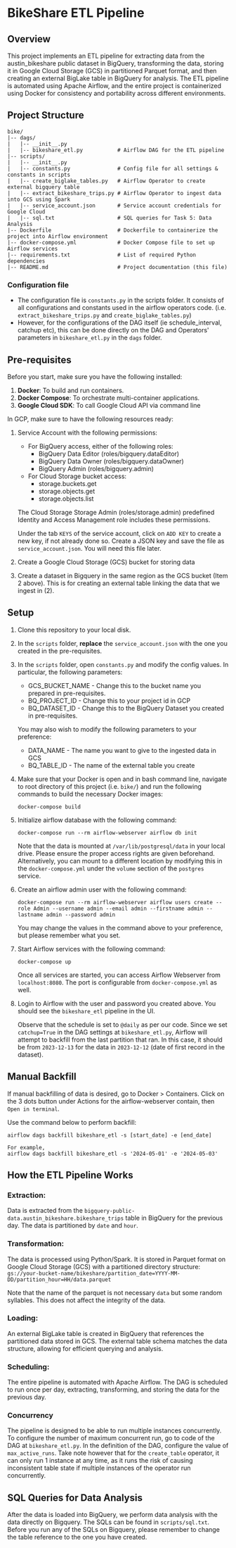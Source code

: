 # BikeShare ETL Pipeline
## Overview
This project implements an ETL pipeline for extracting data from the austin_bikeshare public dataset in BigQuery, transforming the data, storing it in Google Cloud Storage (GCS) in partitioned Parquet format, and then creating an external BigLake table in BigQuery for analysis. The ETL pipeline is automated using Apache Airflow, and the entire project is containerized using Docker for consistency and portability across different environments.

## Project Structure
```
bike/
|-- dags/
|   |-- __init__.py 
|   |-- bikeshare_etl.py           # Airflow DAG for the ETL pipeline
|-- scripts/
|   |-- __init__.py
|   |-- constants.py               # Config file for all settings & constants in scripts
|   |-- create_biglake_tables.py   # Airflow Operator to create external bigquery table
|   |-- extract_bikeshare_trips.py # Airflow Operator to ingest data into GCS using Spark
|   |-- service_account.json       # Service account credentials for Google Cloud
|   |-- sql.txt                    # SQL queries for Task 5: Data Analysis
|-- Dockerfile                     # Dockerfile to containerize the project into Airflow environment
|-- docker-compose.yml             # Docker Compose file to set up Airflow services
|-- requirements.txt               # List of required Python dependencies
|-- README.md                      # Project documentation (this file)
```

### Configuration file
* The configuration file is `constants.py` in the scripts folder. It consists of all configurations and constants used in the airflow operators code. (i.e. `extract_bikeshare_trips.py` and `create_biglake_tables.py`)
* However, for the configurations of the DAG itself (ie schedule_interval, catchup etc), this can be done directly on the DAG and Operators' parameters in `bikeshare_etl.py` in the `dags` folder.

## Pre-requisites
Before you start, make sure you have the following installed:

1. **Docker**: To build and run containers.
1. **Docker Compose**: To orchestrate multi-container applications.
1. **Google Cloud SDK**: To call Google Cloud API via command line

In GCP, make sure to have the following resources ready:

1. Service Account with the following permissions:
    
    * For BigQuery access, either of the following roles:
        * BigQuery Data Editor (roles/bigquery.dataEditor)
        * BigQuery Data Owner (roles/bigquery.dataOwner)
        * BigQuery Admin (roles/bigquery.admin)
    * For Cloud Storage bucket access:
        * storage.buckets.get
        * storage.objects.get
        * storage.objects.list

    The Cloud Storage Storage Admin (roles/storage.admin) predefined Identity and Access Management role includes these permissions.

    Under the tab `KEYS` of the service account, click on `ADD KEY` to create a new key, if not already done so. Create a JSON key and save the file as `service_account.json`. You will need this file later.

2. Create a Google Cloud Storage (GCS) bucket for storing data

3. Create a dataset in Bigquery in the same region as the GCS bucket (Item 2 above). This is for creating an external table linking the data that we ingest in (2).

## Setup
1. Clone this repository to your local disk.
1. In the `scripts` folder, **replace** the `service_account.json` with the one you created in the pre-requisites.
1. In the `scripts` folder, open `constants.py` and modify the config values. In particular, the following parameters:
    * GCS_BUCKET_NAME - Change this to the bucket name you prepared in pre-requisites.
    * BQ_PROJECT_ID - Change this to your project id in GCP
    * BQ_DATASET_ID - Change this to the BigQuery Dataset you created in pre-requisites.

    You may also wish to modify the following parameters to your preference:
    * DATA_NAME - The name you want to give to the ingested data in GCS
    * BQ_TABLE_ID - The name of the external table you create
1. Make sure that your Docker is open and in bash command line, navigate to root directory of this project (i.e. `bike/`) and run the following commands to build the necessary Docker images:
    ```
    docker-compose build
    ```
1. Initialize airflow database with the following command:
    ```
    docker-compose run --rm airflow-webserver airflow db init
    ```
    Note that the data is mounted at `/var/lib/postgresql/data` in your local drive.
    Please ensure the proper access rights are given beforehand. Alternatively, you can mount to a
    different location by modifying this in the `docker-compose.yml` under the `volume` section of the
    `postgres` service.
1. Create an airflow admin user with the following command:
    ```
    docker-compose run --rm airflow-webserver airflow users create --role Admin --username admin --email admin --firstname admin --lastname admin --password admin
    ```
    You may change the values in the command above to your preference, but please remember what you set.
1. Start Airflow services with the following command:
    ```
    docker-compose up
    ```
    Once all services are started, you can access Airflow Webserver from `localhost:8080`. The port is
    configurable from `docker-compose.yml` as well.
1. Login to Airflow with the user and password you created above. You should see the `bikeshare_etl` pipeline in the UI.

    Observe that the schedule is set to `@daily` as per our code.
    Since we set `catchup=True` in the DAG settings at `bikeshare_etl.py`, Airflow will attempt to backfill from the last partition that ran. In this case, it should be from `2023-12-13` for the data in `2023-12-12` (date of first record in the dataset).

## Manual Backfill
If manual backfilling of data is desired, go to Docker > Containers. Click on the 3 dots button under Actions for the airflow-webserver contain, then `Open in terminal`. 

Use the command below to perform backfill:
```
airflow dags backfill bikeshare_etl -s [start_date] -e [end_date]

For example,
airflow dags backfill bikeshare_etl -s '2024-05-01' -e '2024-05-03'
```

## How the ETL Pipeline Works
### Extraction:

Data is extracted from the `bigquery-public-data.austin_bikeshare.bikeshare_trips` table in BigQuery for the previous day. The data is partitioned by `date` and `hour`.

### Transformation:

The data is processed using Python/Spark.
It is stored in Parquet format on Google Cloud Storage (GCS) with a partitioned directory structure: 
`gs://your-bucket-name/bikeshare/partition_date=YYYY-MM-DD/partition_hour=HH/data.parquet`

Note that the name of the parquet is not necessary `data` but some random syllables. This does not affect the integrity of the data.

### Loading:

An external BigLake table is created in BigQuery that references the partitioned data stored in GCS.
The external table schema matches the data structure, allowing for efficient querying and analysis.

### Scheduling:

The entire pipeline is automated with Apache Airflow. The DAG is scheduled to run once per day, extracting, transforming, and storing the data for the previous day.

### Concurrency

The pipeline is designed to be able to run multiple instances concurrently. To configure the number of
maximum concurrent run, go to code of the DAG at `bikeshare_etl.py`. In the definition of the DAG,
configure the value of `max_active_runs`. Take note however that for the `create_table` operator,
it can only run 1 instance at any time, as it runs the risk of causing inconsistent table state if
multiple instances of the operator run concurrently.

## SQL Queries for Data Analysis
After the data is loaded into BigQuery, we perform data analysis with the data directly on Bigquery.
The SQLs can be found in `scripts/sql.txt`. Before you run any of the SQLs on Bigquery, please remember to change the table reference to the one you have created.
